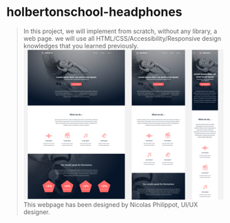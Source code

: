 # holbertonschool-headphones
> In this project, we will implement from scratch, without any library, a web page. we will use all HTML/CSS/Accessibility/Responsive design knowledges that you learned previously.
![Alt text](<Captura desde 2023-08-24 08-19-45.png>)
This webpage has been designed by Nicolas Philippot, UI/UX designer.